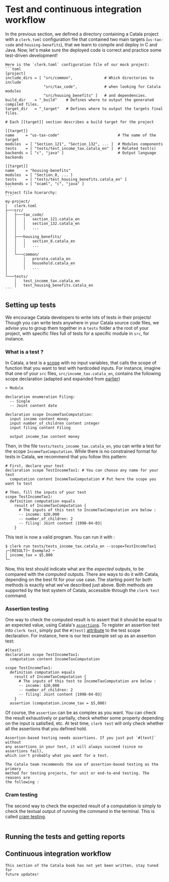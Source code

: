 # Test and continuous integration workflow

<div id="tock" data-block_title="Summary"></div>
<div id="tocw"></div>


In the previous section, we defined a directory containing a Catala project with
a `clerk.toml` configuration file that contained two main targets (`us-tax-code`
and `housing-benefits`), that we learn to compile and deploy in C and Java. Now,
let's make sure the deployed code is correct and practice some test-driven
development!

~~~admonish info collapsible=true title="Recap from previous section: `clerk.toml` configuration file and project hierarchy"
Here is the `clerk.toml` configuration file of our mock project:
```toml
[project]
include_dirs = [ "src/common",              # Which directories to include
                 "src/tax_code",            # when looking for Catala modules
                 "src/housing_benefits" ]   # and dependencies.
build_dir    = "_build"    # Defines where to output the generated compiled files.
target_dir   = "_target"   # Defines where to output the targets final files.

# Each [[target]] section describes a build target for the project

[[target]]
name     = "us-tax-code"                          # The name of the target
modules  = [ "Section_121", "Section_132", ... ]  # Modules components
tests    = [ "tests/test_income_tax.catala_en" ]  # Related test(s)
backends = [ "c", "java" ]                        # Output language backends

[[target]]
name     = "housing-benefits"
modules  = [ "Section_8, ... ]
tests    = [ "tests/test_housing_benefits.catala_en" ]
backends = [ "ocaml", "c", "java" ]
```
Project file hierarchy:
```
my-project/
│   clerk.toml
├───src/
│   ├───tax_code/
│   │   │   section_121.catala_en
│   │   │   section_132.catala_en
│   │   │   ...
│   │
│   ├───housing_benefits/
│   │   │   section_8.catala_en
│   │   │   ...
│   │
│   └───common/
│       │   prorata.catala_en
│       │   household.catala_en
│       │   ...
│
└───tests/
    │   test_income_tax.catala_en
    │   test_housing_benefits.catala_en
```
~~~


## Setting up tests

We encourage Catala developers to write lots of tests in their projects!
Though you can write tests anywhere in your Catala source code files, we
advise you to group them together in a `tests` folder a the root of
your project, with specific files full of tests for a specific module in `src`,
for instance.

### What is a test ?

In Catala, a test is a [scope](./5-3-scopes-toplevel.md) with no input
variables, that calls the scope of function that you want to test with hardcoded
inputs. For instance, imagine that one of your `src` files,
`src/income_tax.catala_en`, contains the following scope declaration (adapted
and expanded from [earlier](./3-2-compilation-deployment.md))

```catala
> Module

declaration enumeration Filing:
  -- Single
  -- Joint content date

declaration scope IncomeTaxComputation:
  input income content money
  input number_of_children content integer
  input filing content Filing

  output income_tax content money

```

Then, in the file `tests/tests_income_tax.catala_en`, you can write a test
for the scope `IncomeTaxComputation`. While there is no constrained format
for tests in Catala, we recommend that you follow this pattern:

```catala
# First, declare your test
declaration scope TestIncomeTax1: # You can choose any name for your test
  computation content IncomeTaxComputation # Put here the scope you want to test

# Then, fill the inputs of your test
scope TestIncomeTax1:
  definition computation equals
    result of IncomeTaxComputation {
      # The inputs of this test to IncomeTaxComputation are below :
      -- income: $20,000
      -- number_of_children: 2
      -- filing: Joint content |1998-04-03|
    }
```

This test is now a valid program. You can run it with :

```text
$ clerk run tests/tests_income_tax.catala_en --scope=TestIncomeTax1
┌─[RESULT]─ Exemple2 ─
│ income_tax = $5,000
└─
```

Now, this test should indicate what are the *expected* outputs, to be compared
with the *computed* outputs. There are ways to do it with Catala, depending
on the best fit for your use case. The starting point for both methods is
exactly what we've described just above. Both methods are supported by the
test system of Catala, accessible through the `clerk test` command.

### Assertion testing

One way to check the computed result is to assert that it should be equal to
an expected value, using Catala's [`assertion`s](./5-4-definitions-exceptions.md#assertions).
To register an assertion test into `clerk test`, simply put the `#[test]` [attribute](./5-7-extra-features.md#attributes-and-extensions) to the test scope declaration. For instance, here
is our test example set up as an assertion test:

```catala
#[test]
declaration scope TestIncomeTax1:
  computation content IncomeTaxComputation

scope TestIncomeTax1:
  definition computation equals
    result of IncomeTaxComputation {
      # The inputs of this test to IncomeTaxComputation are below :
      -- income: $20,000
      -- number_of_children: 2
      -- filing: Joint content |1998-04-03|
    }
  assertion (computation.income_tax = $5,000)
```

Of course, the `assertion` can be as complex as you want. You can check
the result exhaustively or partially, check whether some property depending
on the input is satisfied, etc. At test time, `clerk test` will only check
whether all the assertions that you defined hold.

~~~admonish danger title="Don't forget the assertions!"
Assertion-based testing needs assertions. If you just put `#[test]` without
any assertions in your test, it will always succeed (since no assertions fail),
which isn't probably what you want for a test.
~~~

~~~admonish success title="The Catala team approves assertion-testing"
The Catala team recommends the use of assertion-based testing as the primary
method for testing projects, for unit or end-to-end testing. The reasons are
the following :
~~~

### Cram testing

The second way to check the expected result of a computation is simply to
check the textual output of running the command in the terminal. This is
called [cram testing](https://bitheap.org/cram/).


~~~catala

~~~

## Running the tests and getting reports

## Continuous integration workflow

~~~admonish danger title="Work in progress"
This section of the Catala book has not yet been written, stay tuned for
future updates!
~~~

<!-- TODO:
  - (prerequisite) have some dev docker images
  - give a yaml file example (mention clerk ci)
  - generate Catala target's archives artifact (requires standalone archives)
-->
